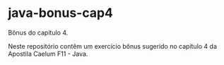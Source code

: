 # java-bonus-cap4
Bônus do capítulo 4.

Neste repositório contêm um exercício bônus sugerido no capítulo 4 da Apostila Caelum F11 - Java.
